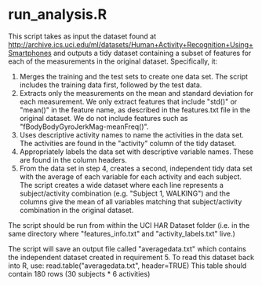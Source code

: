 # run_analysis.R
This script takes as input the dataset found at http://archive.ics.uci.edu/ml/datasets/Human+Activity+Recognition+Using+Smartphones and outputs a tidy dataset containing a subset of features for each of the measurements in the original dataset.  Specifically, it:

1. Merges the training and the test sets to create one data set. The script includes the training data first, followed by the test data.
2. Extracts only the measurements on the mean and standard deviation for each measurement. We only extract features that include "std()" or "mean()" in the feature name, as described in the features.txt file in the original dataset. We do not include features such as "fBodyBodyGyroJerkMag-meanFreq()".
3.	Uses descriptive activity names to name the activities in the data set. The activities are found in the "activity" column of the tidy dataset.
4.	Appropriately labels the data set with descriptive variable names. These are found in the column headers.
5.	From the data set in step 4, creates a second, independent tidy data set with the average of each variable for each activity and each subject. The script creates a wide dataset where each line represents a subject/activity combination (e.g. "Subject 1, WALKING") and the columns give the mean of all variables matching that subject/activity combination in the original dataset.

The script should be run from within the UCI HAR Dataset folder (i.e. in the same directory where "features_info.txt" and "activity_labels.txt" live.)

The script will save an output file called "averagedata.txt" which contains the independent dataset created in requirement 5.  To read this dataset back into R, use:
    read.table("averagedata.txt", header=TRUE)
This table should contain 180 rows (30 subjects * 6 activities)
